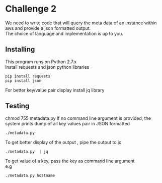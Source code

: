 Challenge 2
===========

We need to write code that will query the meta data of an instance within aws and provide a json formatted output. <br />
The choice of language and implementation is up to you.


Installing
----------
This program runs on Python 2.7.x<br />
Install requests and json python libraries<br />
```
pip install requests
pip install json
```
For better key/value pair display install jq library<br />


Testing
----------
chmod 755 metadata.py 
If no command line argument is provided, the system prints dump of all key values pair in JSON formatted<br />
```
./metadata.py 
```
To get better display of the output , pipe the output to jq<br />
```
./metadata.py  | jq 
```
To get value of a  key, pass the key as command line argument<br />
e.g<br />
```
./metadata.py hostname
```
